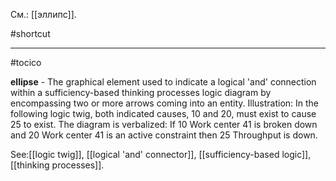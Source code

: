 См.: [[эллипс]].

#shortcut




<hr/>

#tocico

<b>ellipse</b> -  The graphical element used to indicate a logical 'and' connection within a sufficiency-based thinking processes logic diagram by encompassing two or more arrows coming into an entity. 
Illustration: In the following logic twig, both indicated causes, 10 and 20, must exist to cause 25 to exist. The diagram is verbalized: If 10 Work center 41 is broken down and 20 Work center 41 is an active constraint then 25 Throughput is down. 
 
 



See:[[logic twig]], [[logical 'and' connector]], [[sufficiency-based logic]], [[thinking processes]].
